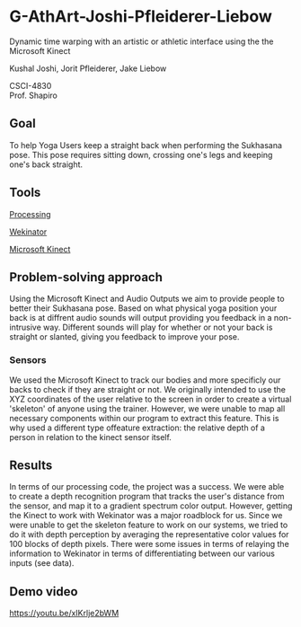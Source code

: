 # G-AthArt-Joshi-Pfleiderer-Liebow
Dynamic time warping with an artistic or athletic interface using the the Microsoft Kinect

Kushal Joshi,
Jorit Pfleiderer,
Jake Liebow

CSCI-4830   
Prof. Shapiro

## Goal
To help Yoga Users keep a straight back when performing the Sukhasana pose. This pose requires sitting down, crossing one's legs and keeping one's back straight. 

## Tools

[Processing](http://www.wekinator.org/examples/#BBC_microbit)

[Wekinator](http://www.wekinator.org/examples/)

[Microsoft Kinect](https://developer.microsoft.com/en-us/windows/kinect)

## Problem-solving approach
Using the Microsoft Kinect and Audio Outputs we aim to provide people to better their Sukhasana pose. Based on what physical yoga position your back is at diffrent audio sounds will output providing you feedback in a non-intrusive way. Different sounds will play for whether or not your back is straight or slanted, giving you feedback to improve your pose.

### Sensors
We used the Microsoft Kinect to track our bodies and more specificly our backs to check if they are straight or not. We originally intended to use the XYZ coordinates of the user relative to the screen in order to create a virtual 'skeleton' of anyone using the trainer. However, we were unable to map all necessary components within our program to extract this feature. This is why used a different type offeature extraction: the relative depth of a person in relation to the kinect sensor itself.

## Results
In terms of our processing code, the project was a success. We were able to create a depth recognition program that tracks the user's distance from the sensor, and map it to a gradient spectrum color output. However, getting the Kinect to work with Wekinator was a major roadblock for us. Since we were unable to get the skeleton feature to work on our systems, we tried to do it with depth perception by averaging the representative color values for 100 blocks of depth pixels. There were some issues in terms of relaying the information to Wekinator in terms of differentiating between our various inputs (see data).

## Demo video

https://youtu.be/xIKrlje2bWM
